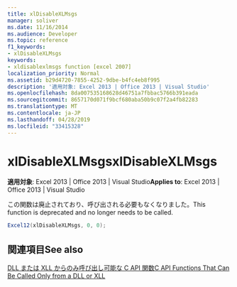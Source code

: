 ```yaml
---
title: xlDisableXLMsgs
manager: soliver
ms.date: 11/16/2014
ms.audience: Developer
ms.topic: reference
f1_keywords:
- xlDisableXLMsgs
keywords:
- xldisablexlmsgs function [excel 2007]
localization_priority: Normal
ms.assetid: b29d4720-7855-4252-9dbe-b4fc4eb8f995
description: '適用対象: Excel 2013 | Office 2013 | Visual Studio'
ms.openlocfilehash: 8da007535168628d46751a7fbbac5766b391eada
ms.sourcegitcommit: 8657170d071f9bcf680aba50b9c07f2a4fb82283
ms.translationtype: MT
ms.contentlocale: ja-JP
ms.lasthandoff: 04/28/2019
ms.locfileid: "33415328"
---
```

# <a name="xldisablexlmsgs"></a><span data-ttu-id="2a69c-104">xlDisableXLMsgs</span><span class="sxs-lookup"><span data-stu-id="2a69c-104">xlDisableXLMsgs</span></span>

 <span data-ttu-id="2a69c-105">**適用対象**: Excel 2013 | Office 2013 | Visual Studio</span><span class="sxs-lookup"><span data-stu-id="2a69c-105">**Applies to**: Excel 2013 | Office 2013 | Visual Studio</span></span> 
  
<span data-ttu-id="2a69c-106">この関数は廃止されており、呼び出される必要もなくなりました。</span><span class="sxs-lookup"><span data-stu-id="2a69c-106">This function is deprecated and no longer needs to be called.</span></span>
  
```cs
Excel12(xlDisableXLMsgs, 0, 0);
```

## <a name="see-also"></a><span data-ttu-id="2a69c-107">関連項目</span><span class="sxs-lookup"><span data-stu-id="2a69c-107">See also</span></span>



[<span data-ttu-id="2a69c-108">DLL または XLL からのみ呼び出し可能な C API 関数</span><span class="sxs-lookup"><span data-stu-id="2a69c-108">C API Functions That Can Be Called Only from a DLL or XLL</span></span>](c-api-functions-that-can-be-called-only-from-a-dll-or-xll.md)

